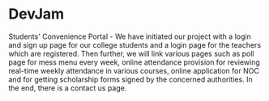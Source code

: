 # DevJam
Students' Convenience Portal - We have initiated our project with a login and sign up page for our college students and a login page for the teachers which are registered. Then further, we will link various pages such as poll page for mess menu every week, online attendance provision for reviewing real-time weekly attendance in various courses, online application for NOC and for getting scholarship forms signed by the concerned authorities. In the end, there is a contact us page.
